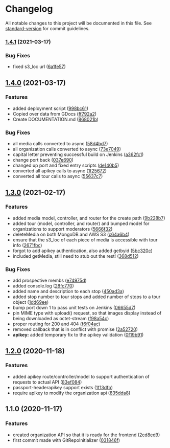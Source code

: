 # Changelog

All notable changes to this project will be documented in this file. See [standard-version](https://github.com/conventional-changelog/standard-version) for commit guidelines.

### [1.4.1](https://github.com/michaelpeterswa/guwt-admin-panel-backend/compare/v1.4.0...v1.4.1) (2021-03-17)


### Bug Fixes

* fixed s3_loc url ([6a1fe57](https://github.com/michaelpeterswa/guwt-admin-panel-backend/commit/6a1fe57e5eeb49893cb3b020ebb61b6c7e52abc0))

## [1.4.0](https://github.com/michaelpeterswa/guwt-admin-panel-backend/compare/v1.3.0...v1.4.0) (2021-03-17)


### Features

* added deployment script ([998bc61](https://github.com/michaelpeterswa/guwt-admin-panel-backend/commit/998bc6122a26a7a5120f641bd47d10dcaabfbdfb))
* Copied over data from GDocs ([ff792a2](https://github.com/michaelpeterswa/guwt-admin-panel-backend/commit/ff792a2d6b75e73ca36475459488744443f1e08f))
* Create DOCUMENTATION.md ([868021b](https://github.com/michaelpeterswa/guwt-admin-panel-backend/commit/868021be0cf80bc6ebb296c890c9e3f209813cbe))


### Bug Fixes

* all media calls converted to async ([58d4bd7](https://github.com/michaelpeterswa/guwt-admin-panel-backend/commit/58d4bd7827fa9b0363f296610f5f6ef51a826242))
* all organization calls converted to async ([73e7049](https://github.com/michaelpeterswa/guwt-admin-panel-backend/commit/73e70499232f428d99d742d3616aec56d2c68537))
* capital letter preventing successful build on Jenkins ([a362fc1](https://github.com/michaelpeterswa/guwt-admin-panel-backend/commit/a362fc17814381fb87b510824338f93a8f967531))
* change port back ([037e690](https://github.com/michaelpeterswa/guwt-admin-panel-backend/commit/037e6908c59235c8bafc16010b347023c98964a5))
* changed up port and fixed entry scripts ([de140b5](https://github.com/michaelpeterswa/guwt-admin-panel-backend/commit/de140b58cb41df0e051286e2d331e574bad07ffe))
* converted all apikey calls to async ([1f25672](https://github.com/michaelpeterswa/guwt-admin-panel-backend/commit/1f25672d2151a5fb2b2279c8a6d1d43ad2c7572d))
* converted all tour calls to async ([55637c7](https://github.com/michaelpeterswa/guwt-admin-panel-backend/commit/55637c71407af9b752c8ed097a84f82f850638fe))

## [1.3.0](https://github.com/michaelpeterswa/guwt-admin-panel-backend/compare/v1.2.0...v1.3.0) (2021-02-17)


### Features

* added media model, controller, and router for the create path ([9b228b7](https://github.com/michaelpeterswa/guwt-admin-panel-backend/commit/9b228b7e7eaaa35e003259e6da1c5a1c2cb70e14))
* added tour (model, controller, and router) and bumped model for organizations to support moderators ([5666f32](https://github.com/michaelpeterswa/guwt-admin-panel-backend/commit/5666f3240192b0eb1f3f6321083cc7b0b9edaa04))
* deleteMedia on both MongoDB and AWS S3 ([c64a6b4](https://github.com/michaelpeterswa/guwt-admin-panel-backend/commit/c64a6b44a0b1df3a41c72df9faff841844835112))
* ensure that the s3_loc of each piece of media is accessible with tour info ([2671fbc](https://github.com/michaelpeterswa/guwt-admin-panel-backend/commit/2671fbce230ca55c4740cc682bffe74c2c17fdd8))
* forgot to add apikey authentication, also added getbyid ([5bc320c](https://github.com/michaelpeterswa/guwt-admin-panel-backend/commit/5bc320c6fb9ec65e68f341dc685b20b7fcca6288))
* included getMedia, still need to stub out the rest! ([368d512](https://github.com/michaelpeterswa/guwt-admin-panel-backend/commit/368d51228ed647265cacbe1ccec6bc95d4b2a417))


### Bug Fixes

* add prospective membs ([e74975d](https://github.com/michaelpeterswa/guwt-admin-panel-backend/commit/e74975d2dc71ededde7f638731d4aaa78f6f757c))
* added console.log ([28fc770](https://github.com/michaelpeterswa/guwt-admin-panel-backend/commit/28fc7707dbb31cb1641ce87a230668d5650dc937))
* added name and description to each stop ([450ad3a](https://github.com/michaelpeterswa/guwt-admin-panel-backend/commit/450ad3a206d83fb534947dddcd8738eee180c42b))
* added stop number to tour stops and added number of stops to a tour object ([1dd69ee](https://github.com/michaelpeterswa/guwt-admin-panel-backend/commit/1dd69ee3d199a42275c11b309d14e43360dd0cb3))
* bump port down 1 to pass unit tests on Jenkins ([06655d7](https://github.com/michaelpeterswa/guwt-admin-panel-backend/commit/06655d79051074acec6d157400a3b4352100ef4f))
* pin MIME type with upload() request, so that images display instead of being downloaded as octet-stream ([f98a54c](https://github.com/michaelpeterswa/guwt-admin-panel-backend/commit/f98a54c3cc95bf5222fd46fee11129d25efa532e))
* proper routing for 200 and 404 ([f6f04ac](https://github.com/michaelpeterswa/guwt-admin-panel-backend/commit/f6f04aca8efc9965da51c1e9832797acb0cbda2f))
* removed callback that is in conflict with promise ([2a52720](https://github.com/michaelpeterswa/guwt-admin-panel-backend/commit/2a527200a89cffa988b339be361d83c7af4e5288))
* **apikey:** added temporary fix to the apikey validation ([0f19b91](https://github.com/michaelpeterswa/guwt-admin-panel-backend/commit/0f19b919160886653455a88ecb7dbfd4c6dcb64f))

## [1.2.0](https://github.com/michaelpeterswa/guwt-admin-panel-backend/compare/v1.1.0...v1.2.0) (2020-11-18)


### Features

* added apikey route/controller/model to support authentication of requests to actual API ([83ef084](https://github.com/michaelpeterswa/guwt-admin-panel-backend/commit/83ef08479f7453d692934ec211d4805f8740cb23))
* passport-headerapikey support exists ([1f13dfb](https://github.com/michaelpeterswa/guwt-admin-panel-backend/commit/1f13dfbed81ccbf636f32c8d2a6ee7cc7defbafb))
* require apikey to modify the organization api ([835dda8](https://github.com/michaelpeterswa/guwt-admin-panel-backend/commit/835dda80b6452c8fc0d9fd407461e18cb88a33c7))

## 1.1.0 (2020-11-17)


### Features

* created organization API so that it is ready for the frontend ([2cd8ed9](https://github.com/michaelpeterswa/guwt-admin-panel-backend/commit/2cd8ed9743e720f754bf9df5a1fd8686b565a50d))
* first commit made with GitRepoInitializer ([031846f](https://github.com/michaelpeterswa/guwt-admin-panel-backend/commit/031846f10a3a5160bacc647b19550039388697ad))
